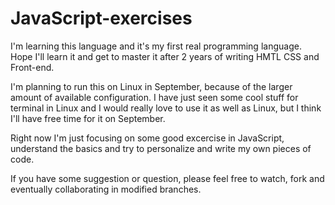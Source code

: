 # JavaScript-exercises
I'm learning this language and it's my first real programming language. Hope I'll learn it and get to master it after 2 years of writing HMTL CSS and Front-end. 

I'm planning to run this on Linux in September, because of the larger amount of available configuration. I have just seen some cool stuff for terminal in Linux and I would really love to use it as well as Linux, but I think I'll have free time for it on September.

Right now I'm just focusing on some good excercise in JavaScript, understand the basics and try to personalize and write my own pieces of code. 

If you have some suggestion or question, please feel free to watch, fork and eventually collaborating in modified branches.
